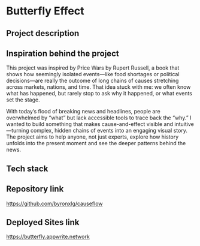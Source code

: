 # Butterfly Effect

## Project description

## Inspiration behind the project

This project was inspired by Price Wars by Rupert Russell, a book that shows how seemingly isolated events—like food shortages or political decisions—are really the outcome of long chains of causes stretching across markets, nations, and time. That idea stuck with me: we often know what has happened, but rarely stop to ask why it happened, or what events set the stage.

With today’s flood of breaking news and headlines, people are overwhelmed by “what” but lack accessible tools to trace back the “why.” I wanted to build something that makes cause-and-effect visible and intuitive—turning complex, hidden chains of events into an engaging visual story. The project aims to help anyone, not just experts, explore how history unfolds into the present moment and see the deeper patterns behind the news.

## Tech stack

## Repository link

https://github.com/byronxlg/causeflow

## Deployed Sites link

https://butterfly.appwrite.network
